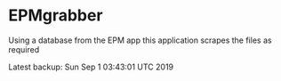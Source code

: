 # EPMgrabber
Using a database from the EPM app this application scrapes the files as required


Latest backup: Sun Sep 1 03:43:01 UTC 2019
